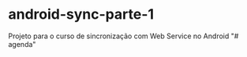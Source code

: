 # android-sync-parte-1

Projeto para o curso de sincronização com Web Service no Android
"# agenda" 
